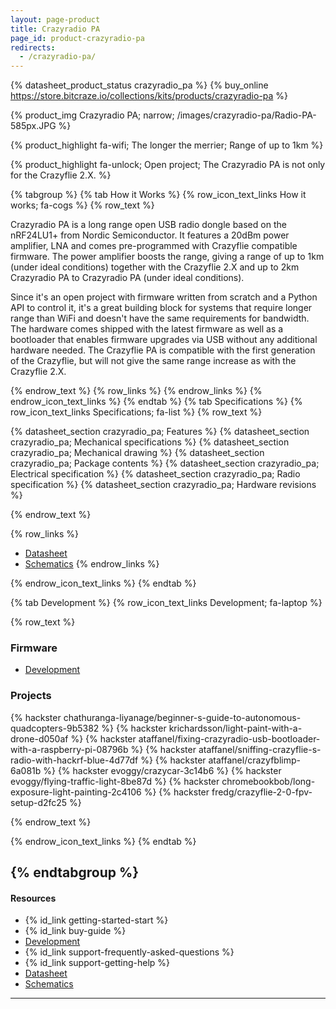 ```yaml
---
layout: page-product
title: Crazyradio PA
page_id: product-crazyradio-pa
redirects:
  - /crazyradio-pa/
---
```


{% datasheet_product_status crazyradio_pa %}
{% buy_online https://store.bitcraze.io/collections/kits/products/crazyradio-pa %}

{% product_img Crazyradio PA; narrow;
/images/crazyradio-pa/Radio-PA-585px.JPG
%}

{% product_highlight
fa-wifi;
The longer the merrier;
Range of up to 1km
%}

{% product_highlight
fa-unlock;
Open project;
The Crazyradio PA is not only for the Crazyflie 2.X.
%}

{% tabgroup %}
{% tab How it Works %}
{% row_icon_text_links How it works; fa-cogs %}
{% row_text %}

Crazyradio PA is a long range open USB radio dongle based on the
nRF24LU1+ from Nordic Semiconductor. It features a 20dBm power
amplifier, LNA and comes pre-programmed with Crazyflie compatible
firmware. The power amplifier boosts the range, giving a range of up to
1km (under ideal conditions) together with the Crazyflie 2.X and up to 2km
Crazyradio PA to Crazyradio PA (under ideal conditions).

Since it's an open project with firmware written from scratch and
a Python API to control it, it's a great building block for systems
that require longer range than WiFi and doesn't have the same
requirements for bandwidth. The hardware comes shipped with the latest
firmware as well as a bootloader that enables firmware upgrades via USB
without any additional hardware needed. The Crazyflie PA is compatible
with the first generation of the Crazyflie, but will not give the same
range increase as with the Crazyflie 2.X.

{% endrow_text %}
{% row_links %}
{% endrow_links %}
{% endrow_icon_text_links %}
{% endtab %}
{% tab Specifications %}
{% row_icon_text_links Specifications; fa-list %}
{% row_text %}

{% datasheet_section crazyradio_pa; Features %}
{% datasheet_section crazyradio_pa; Mechanical specifications %}
{% datasheet_section crazyradio_pa; Mechanical drawing %}
{% datasheet_section crazyradio_pa; Package contents %}
{% datasheet_section crazyradio_pa; Electrical specification %}
{% datasheet_section crazyradio_pa; Radio specification %}
{% datasheet_section crazyradio_pa; Hardware revisions %}

{% endrow_text %}


{% row_links %}
- [Datasheet](/documentation/hardware/crazyradio_pa/crazyradio_pa-datasheet.pdf)
- [Schematics](/documentation/hardware/crazyradio_pa/crazyradio-pa_rev.b.pdf)
{% endrow_links %}

{% endrow_icon_text_links %}
{% endtab %}

{% tab Development %}
{% row_icon_text_links Development;  fa-laptop %}

{% row_text %}

### Firmware
- [Development](/documentation/repository/crazyradio-firmware/master/)


### Projects
{% hackster chathuranga-liyanage/beginner-s-guide-to-autonomous-quadcopters-9b5382 %}
{% hackster krichardsson/light-paint-with-a-drone-d050af %}
{% hackster ataffanel/fixing-crazyradio-usb-bootloader-with-a-raspberry-pi-08796b %}
{% hackster ataffanel/sniffing-crazyflie-s-radio-with-hackrf-blue-4d77df %}
{% hackster ataffanel/crazyfblimp-6a081b %}
{% hackster evoggy/crazycar-3c14b6 %}
{% hackster evoggy/flying-traffic-light-8be87d %}
{% hackster chromebookbob/long-exposure-light-painting-2c4106 %}
{% hackster fredg/crazyflie-2-0-fpv-setup-d2fc25 %}

{% endrow_text %}

{% endrow_icon_text_links %}
{% endtab %}

{% endtabgroup %}
---

#### Resources

- {% id_link getting-started-start %}
- {% id_link buy-guide %}
- [Development](/documentation/repository/crazyradio-firmware/master/)
- {% id_link support-frequently-asked-questions %}
- {% id_link support-getting-help %}
- [Datasheet](/documentation/hardware/crazyradio_pa/crazyradio_pa-datasheet.pdf)
- [Schematics](/documentation/hardware/crazyradio_pa/crazyradio-pa_rev.b.pdf)

---

